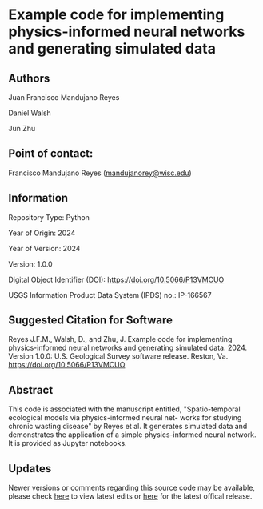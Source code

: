 # Example code for implementing physics-informed neural networks and generating simulated data

## Authors

Juan Francisco Mandujano Reyes

Daniel Walsh

Jun Zhu

## Point of contact: 

Francisco Mandujano Reyes (mandujanorey@wisc.edu)

## Information

Repository Type: Python

Year of Origin:  2024

Year of Version: 2024

Version: 1.0.0

Digital Object Identifier (DOI): https://doi.org/10.5066/P13VMCUO

USGS Information Product Data System (IPDS) no.: IP-166567


## Suggested Citation for Software

Reyes J.F.M., Walsh, D., and Zhu, J. Example code for implementing physics-informed neural networks and generating simulated data. 2024. Version 1.0.0: U.S. Geological Survey software release. Reston, Va. https://doi.org/10.5066/P13VMCUO


## Abstract

This code is associated with the manuscript entitled, "Spatio-temporal ecological models via physics-informed neural net-
works for studying chronic wasting disease" by Reyes et al. It generates simulated data and demonstrates the application of a simple
physics-informed neural network. It is provided as Jupyter notebooks.


## Updates
Newer versions or comments regarding this source code may be available, please check [here](https://code.usgs.gov/cooperativeresearchunits/physics-informed-neural-nets) to view latest edits or [here](https://code.usgs.gov/cooperativeresearchunits/physics-informed-neural-nets/-/releases) for the latest offical release.
